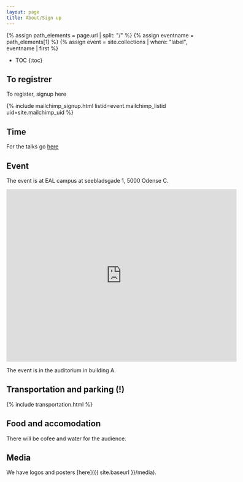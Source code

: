 ```yaml
---
layout: page
title: About/Sign up
---
```


{% assign path_elements = page.url | split: "/"  %}
{% assign eventname = path_elements[1] %}
{% assign event = site.collections | where: "label", eventname | first %}



* TOC
{:toc}

To registrer
---------------

To register, signup here

{% include mailchimp_signup.html listid=event.mailchimp_listid uid=site.mailchimp_uid %}

Time
------------

For the talks go [here](talks.html)

Event
---------

The event is at EAL campus at seebladsgade 1, 5000 Odense C.

<iframe src="https://www.google.com/maps/embed?pb=!1m18!1m12!1m3!1d2265.3951633205165!2d10.377145315917003!3d55.40345798046134!2m3!1f0!2f0!3f0!3m2!1i1024!2i768!4f13.1!3m3!1m2!1s0x464cdffce26d61f5%3A0xb3c45d391e70236f!2sSeebladsgade+1%2C+5000+Odense+C!5e0!3m2!1sen!2sdk!4v1476866186128" width="600" height="450" frameborder="0" style="border:0" allowfullscreen></iframe>

The event is in the auditorium in building A.


Transportation and parking (!)
------------

{% include transportation.html %}

Food and accomodation
---------------------

There will be cofee and water for the audience.


Media
---------

We have logos and posters [here]({{ site.baseurl }}/media).
